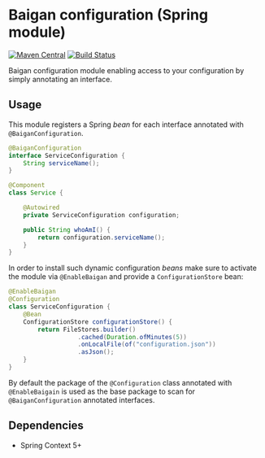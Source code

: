 # Baigan configuration (Spring module)

[![Maven Central](https://img.shields.io/maven-central/v/org.zalando/baigan-config.svg)](https://maven-badges.herokuapp.com/maven-central/org.zalando/baigan-config)
[![Build Status](https://img.shields.io/travis/lukasniemeier-zalando/baigan-config/master.svg)](https://travis-ci.org/lukasniemeier-zalando/baigan-config)

Baigan configuration module enabling access to your configuration by simply annotating an interface.

## Usage

This module registers a Spring *bean* for each interface annotated with `@BaiganConfiguration`.

```java
@BaiganConfiguration
interface ServiceConfiguration {
    String serviceName();
}

@Component
class Service {

    @Autowired
    private ServiceConfiguration configuration;

    public String whoAmI() {
        return configuration.serviceName();
    }
}

```

In order to install such dynamic configuration *beans* make sure to activate the module via `@EnableBaigan` and provide a `ConfigurationStore` bean:

```java
@EnableBaigan
@Configuration
class ServiceConfiguration {
    @Bean
    ConfigurationStore configurationStore() {
        return FileStores.builder()
                   .cached(Duration.ofMinutes(5))
                   .onLocalFile(of("configuration.json"))
                   .asJson();
    }
}
```

By default the package of the `@Configuration` class annotated with `@EnableBaigain` 
is used as the base package to scan for `@BaiganConfiguration` annotated interfaces.

## Dependencies

* Spring Context 5+